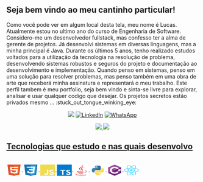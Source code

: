 ## Seja bem vindo ao meu cantinho particular!

<p>
Como você pode ver em algum local desta tela, meu nome é Lucas. Atualmente estou no ultimo ano do curso de Engenharia de Software. Considero-me um desenvolvedor fullstack, mas confesso ter a alma de gerente de projetos. Já desenvolvi sistemas em diversas linguagens, mas a minha principal é Java. Durante os últimos 5 anos, tenho realizado estudos voltados para a utilização da tecnologia na resolução de problema, desenvolvendo sistemas robustos e seguros do projeto e documentação ao desenvolvimento e implementação. Quando penso em sistemas, penso em uma solução para resolver problemas, mas penso também em uma obra de arte que receberá minha assinatura e representará o meu trabalho. Este perfil tambem é meu portfolio, seja bem vindo e sinta-se livre para explorar, analisar e usar qualquer codigo que desejar. Os projetos secretos estão privados mesmo ... :stuck_out_tongue_winking_eye:
</p>

<div align="center">

<a href = "mailto:lucas.shackluryz@gmail.com"><img src="https://img.shields.io/badge/Gmail-D14836?style=for-the-badge&logo=gmail&logoColor=white" target="_blank"></a>
[![LinkedIn](https://img.shields.io/badge/LinkedIn-0077B5?style=for-the-badge&logo=linkedin&logoColor=white)](https://www.linkedin.com/in/shackluryz) 
[![WhatsApp](https://img.shields.io/badge/WhatsApp-25D366?style=for-the-badge&logo=whatsapp&logoColor=white)](https://wa.me/5561981399828)

</div>

<div align="center">
  <a href="https://github.com/shackluryz">
  <img height="180em" src="https://github-readme-stats.vercel.app/api?username=shackluryz&show_icons=true&theme=dark&include_all_commits=true&count_private=true"/>
  <img height="180em" src="https://github-readme-stats.vercel.app/api/top-langs/?username=shackluryz&layout=compact&langs_count=7&theme=dark"/>
</div>

## Tecnologias que estudo e nas quais desenvolvo

<div style="display: inline_block"><br>
  <img align="center" alt="HTML" height="30" width="40" src="https://raw.githubusercontent.com/devicons/devicon/master/icons/html5/html5-original.svg">
  <img align="center" alt="CSS" height="30" width="40" src="https://raw.githubusercontent.com/devicons/devicon/master/icons/css3/css3-original.svg">
  
  <img align="center" alt="Js" height="30" width="40" src="https://raw.githubusercontent.com/devicons/devicon/master/icons/javascript/javascript-plain.svg">
  <img align="center" alt="Ts" height="30" width="40" src="https://raw.githubusercontent.com/devicons/devicon/master/icons/typescript/typescript-plain.svg">
  
  <img align="center" alt="Ts" height="30" width="40" src="https://raw.githubusercontent.com/devicons/devicon/master/icons/java/java-plain.svg">
  <img align="center" alt="Python" height="30" width="40" src="https://raw.githubusercontent.com/devicons/devicon/master/icons/python/python-original.svg">
  <img align="center" alt="Csharp" height="30" width="40" src="https://raw.githubusercontent.com/devicons/devicon/master/icons/csharp/csharp-original.svg">
  
  <img align="center" alt="React" height="30" width="40" src="https://raw.githubusercontent.com/devicons/devicon/master/icons/react/react-original.svg">
</div>
